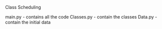 Class Scheduling

main.py     -   contains all the code
Classes.py  -   contain the classes
Data.py     -   contain the initial data